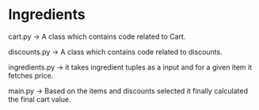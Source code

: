# Ingredients

cart.py -> A class which contains code related to Cart.

discounts.py -> A class which contains code related to discounts.

ingredients.py -> it takes ingredient tuples as a input and for a given item it fetches price.

main.py -> Based on the items and discounts selected it finally calculated the final cart value.

